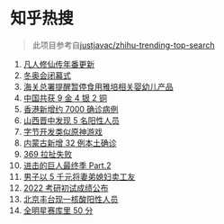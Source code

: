 # 知乎热搜

> 此项目参考自[justjavac/zhihu-trending-top-search](https://github.com/justjavac/zhihu-trending-top-search/blob/main/utils.ts)

<!-- BEGIN -->
  <!-- 最后更新时间:Mon Feb 21 2022 10:13:03 GMT+0000 (Coordinated Universal Time) -->
  1. [凡人修仙传年番更新](https://www.zhihu.com/search?q=凡人修仙传)
1. [冬奥会闭幕式](https://www.zhihu.com/search?q=冬奥会闭幕式)
1. [海关总署提醒暂停食用雅培相关婴幼儿产品](https://www.zhihu.com/search?q=雅培)
1. [中国共获 9 金 4 银 2 铜](https://www.zhihu.com/search?q=冬奥会闭幕)
1. [香港新增约 7000 确诊病例](https://www.zhihu.com/search?q=香港疫情)
1. [山西晋中发现 5 名阳性人员](https://www.zhihu.com/search?q=山西阳性)
1. [字节开发类似原神游戏](https://www.zhihu.com/search?q=原神)
1. [内蒙古新增 32 例本土确诊](https://www.zhihu.com/search?q=内蒙古新增)
1. [369 拉扯失败](https://www.zhihu.com/search?q=tes)
1. [进击的巨人最终季 Part.2](https://www.zhihu.com/search?q=进击的巨人)
1. [男子以 5 千元将妻弟媳妇卖工友](https://www.zhihu.com/search?q=男子将妻弟媳妇卖给工友)
1. [2022 考研初试成绩公布](https://www.zhihu.com/search?q=考研成绩)
1. [北京丰台现一核酸阳性人员](https://www.zhihu.com/search?q=北京丰台)
1. [全明星赛库里 50 分](https://www.zhihu.com/search?q=全明星)
  <!-- END -->